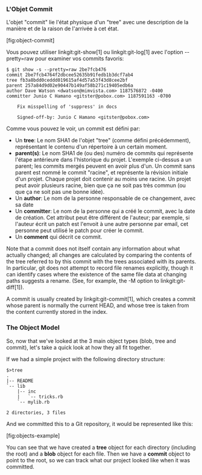 ### L'Objet Commit ###

L'objet "commit" lie l'état physique d'un "tree" avec une description
de la manière et de la raison de l'arrivée à cet état.

[fig:object-commit]

Vous pouvez utiliser linkgit:git-show[1] ou linkgit:git-log[1] avec
l'option  --pretty=raw pour examiner vos commits favoris:

    $ git show -s --pretty=raw 2be7fcb476
    commit 2be7fcb4764f2dbcee52635b91fedb1b3dcf7ab4
    tree fb3a8bdd0ceddd019615af4d57a53f43d8cee2bf
    parent 257a84d9d02e90447b149af58b271c19405edb6a
    author Dave Watson <dwatson@mimvista.com> 1187576872 -0400
    committer Junio C Hamano <gitster@pobox.com> 1187591163 -0700

        Fix misspelling of 'suppress' in docs

        Signed-off-by: Junio C Hamano <gitster@pobox.com>

Comme vous pouvez le voir, un commit est défini par:

- Un **tree**: Le nom SHA1 de l'objet "tree" (comme défini précédemment),
  représentant le contenu d'un répertoire à un certain moment.
- **parent(s)**: Le nom SHA1 de (ou des) numéro de commits qui représente
  l'étape antérieure dans l'historique du projet. L'exemple ci-dessus a un
  parent; les commits mergés peuvent en avoir plus d'un. Un commit sans parent
  est nommé le commit "racine", et représente la révision initiale d'un projet.
  Chaque projet doit contenir au moins une racine. Un projet peut avoir
  plusieurs racine, bien que ça ne soit pas très commun (ou que ça ne soit pas
  une bonne idée).
- Un **author**: Le nom de la personne responsable de ce changement,
  avec sa date
- Un **committer**: Le nom de la personne qui a créé le commit, avec la date
  de création. Cet attribut peut être différent de l'auteur; par exemple, si
  l'auteur écrit un patch est l'envoit à une autre personne par email, cet
  personne peut utilisé le patch pour créer le commit.
- Un **comment** qui décrit ce commit.

Note that a commit does not itself contain any information about what
actually changed; all changes are calculated by comparing the contents
of the tree referred to by this commit with the trees associated with
its parents.  In particular, git does not attempt to record file renames
explicitly, though it can identify cases where the existence of the same
file data at changing paths suggests a rename.  (See, for example, the
-M option to linkgit:git-diff[1]).

A commit is usually created by linkgit:git-commit[1], which creates a
commit whose parent is normally the current HEAD, and whose tree is
taken from the content currently stored in the index.

### The Object Model ###

So, now that we've looked at the 3 main object types (blob, tree and commit), 
let's take a quick look at how they all fit together.

If we had a simple project with the following directory structure:

    $>tree
    .
    |-- README
    `-- lib
        |-- inc
        |   `-- tricks.rb
        `-- mylib.rb

    2 directories, 3 files

And we committed this to a Git repository, it would be represented like this:

[fig:objects-example]

You can see that we have created a **tree** object for each directory (including the root)
and a **blob** object for each file.  Then we have a **commit** object to point
to the root, so we can track what our project looked like when it was committed.